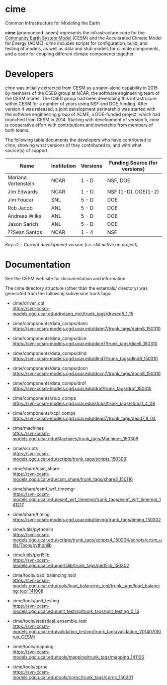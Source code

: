 # cime
Common Infrastructure for Modeling the Earth

**cime** (pronounced: seem) represents the infrastructure code for the 
<a href="http://www2.cesm.ucar.edu">Community Earth System Model </a>
     (CESM) and the Accelerated Climate Model for Energy (ACME).
*cime* includes scripts for configuration, build, and testing of
models, as well as data and stub models for climate components, 
and a code for coupling different climate components together.
     
# Developers

*cime* was initially extracted from CESM as a stand-alone capability in 2015
by members of the CSEG group at NCAR, the software engineering team of
the CESM model. The CSEG group had been developing this infrastrucure within
CESM for a number of years using NSF and DOE funding. After version 4 was released,
a joint development partnership was started with the software engineering group of
ACME, a DOE-funded project, which had branched from CESM in 2014. 
Starting with development of version 5, *cime* is cooperative effort with contributions
and ownership from members of both teams. 

The following table documents the developers who have contributed to *cime*,
showing what versions of they contributed to, and with what source(s) of support.

Name     |     Institution  |  Versions  | Funding Source (for versions)
---------|------------------|----------|----------------------
Mariana Vertenstein | NCAR  |  1 - D   |   NSF, DOE
Jim Edwards |         NCAR  |  1 - D   |   NSF (1-D), DOE(1-2)
Jim Foucar  |         SNL   |  5 - D   |   DOE
Rob Jacob |      ANL  |  5 - D   |   DOE
Andreas Wilke |  ANL  | 5 - D | DOE
Jason Sarich | ANL | 5 - D | DOE
??Sean Santos |         NCAR  |  1 - 4   |   NSF

_Key: D = Current development version (i.e. still active on project)_


# Documentation

See the CESM web site for documentation and information.

The cime directory structure (other than the externals/ directory)
was generated from the following subversion trunk tags:

* cime/driver_cpl		  	        
   https://svn-ccsm-models.cgd.ucar.edu/drv/seq_mct/trunk_tags/drvseq5_1_15

* cime/components/data_comps/datm	        
   https://svn-ccsm-models.cgd.ucar.edu/datm7/trunk_tags/datm8_150310
   
* cime/components/data_comps/dice	        
   https://svn-ccsm-models.cgd.ucar.edu/dice7/trunk_tags/dice8_150310
   
* cime/components/data_comps/dlnd	        
   https://svn-ccsm-models.cgd.ucar.edu/dlnd7/trunk_tags/dlnd8_150310
   
* cime/components/data_comps/docn       	
   https://svn-ccsm-models.cgd.ucar.edu/docn7/trunk_tags/docn8_150310
   
* cime/components/data_comps/drof  	
   https://svn-ccsm-models.cgd.ucar.edu/drof/trunk_tags/drof_150310
   
* cime/components/stub_comps		
   https://svn-ccsm-models.cgd.ucar.edu/stubs/trunk_tags/stubs1_4_08
   
* cime/components/xcpl_comps	
   https://svn-ccsm-models.cgd.ucar.edu/dead7/trunk_tags/dead7_8_04

* cime/machines				
   https://svn-ccsm-models.cgd.ucar.edu/Machines/trunk_tags/Machines_150309

* cime/scripts                            
   https://svn-ccsm-models.cgd.ucar.edu/scripts/trunk_tags/scripts_150309

* cime/share/csm_share	  	        
   https://svn-ccsm-models.cgd.ucar.edu/csm_share/trunk_tags/share3_150116
   
* cime/share/esmf_wrf_timemgr	        
   https://svn-ccsm-models.cgd.ucar.edu/esmf_wrf_timemgr/trunk_tags/esmf_wrf_timemgr_141217
   
* cime/share/timing                       
   https://svn-ccsm-models.cgd.ucar.edu/timing/trunk_tags/timing_150302

* cime/utils/pythonlib    
   https://svn-ccsm-models.cgd.ucar.edu/scripts/trunk_tags/scripts4_150204/scripts/ccsm_utils/Tools/pythonlib
   
* cime/utils/perl5lib	                
   https://svn-ccsm-models.cgd.ucar.edu/perl5lib/trunk_tags/perl5lib_150302

* cime/tools/load_balancing_tool	
   https://svn-ccsm-models.cgd.ucar.edu/tools/load_balancing_tool/trunk_tags/load_balancing_tool_141008
   
* cime/tools/unit_testing                 
   https://svn-ccsm-models.cgd.ucar.edu/unit_testing/trunk_tags/unit_testing_0_16
   
* cime/tools/statistical_ensemble_test  
   https://svn-ccsm-models.cgd.ucar.edu/validation_testing/trunk_tags/validation_20140708/run_CESM/
   
* cime/tools/mapping                      
   https://svn-ccsm-models.cgd.ucar.edu/tools/mapping/trunk_tags/mapping_141106
   
* cime/tools/cprnc                        
   https://svn-ccsm-models.cgd.ucar.edu/tools/cprnc/trunk_tags/cprnc_150301



